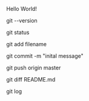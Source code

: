 Hello World!

git --version

git status

git add filename

git commit -m "inital message"

git push origin master

git diff README.md

git log
